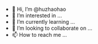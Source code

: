 - 👋 Hi, I’m @huzhaohao
- 👀 I’m interested in ...
- 🌱 I’m currently learning ...
- 💞️ I’m looking to collaborate on ...
- 📫 How to reach me ...

<!---
huzhaohao/huzhaohao is a ✨ special ✨ repository because its `README.md` (this file) appears on your GitHub profile.
You can click the Preview link to take a look at your changes.
--->
